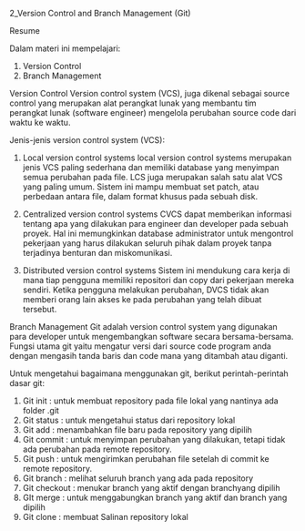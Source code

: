 2_Version Control and Branch Management (Git)

Resume

Dalam materi ini mempelajari:
1. Version Control
2. Branch Management

Version Control
Version control system (VCS), juga dikenal sebagai source control yang merupakan alat perangkat lunak yang membantu tim perangkat lunak (software engineer) mengelola perubahan source code dari waktu ke waktu.

Jenis-jenis version control system (VCS):
1. Local version control systems
    local version control systems merupakan jenis VCS paling sederhana dan memiliki database yang menyimpan semua perubahan pada file. LCS juga merupakan salah satu alat VCS yang paling umum. Sistem ini mampu membuat set patch, atau perbedaan antara file, dalam format khusus pada sebuah disk.

2. Centralized version control systems
    CVCS dapat memberikan informasi tentang apa yang dilakukan para engineer dan developer pada sebuah proyek. Hal ini memungkinkan database administrator untuk mengontrol pekerjaan yang harus dilakukan seluruh pihak dalam proyek tanpa terjadinya benturan dan miskomunikasi.

3. Distributed version control systems
    Sistem ini mendukung cara kerja di mana tiap pengguna memiliki repositori dan copy dari pekerjaan mereka sendiri. Ketika pengguna melakukan perubahan, DVCS tidak akan memberi orang lain akses ke pada perubahan yang telah dibuat tersebut.

Branch Management 
Git adalah version control system yang digunakan para developer untuk mengembangkan software secara bersama-bersama. Fungsi utama git yaitu mengatur versi dari source code program anda dengan mengasih tanda baris dan code mana yang ditambah atau diganti.

Untuk mengetahui bagaimana menggunakan git, berikut perintah-perintah dasar git:

1. Git init : untuk membuat repository pada file lokal yang nantinya ada folder .git
2. Git status : untuk mengetahui status dari repository lokal
3. Git add : menambahkan file baru pada repository yang dipilih
4. Git commit : untuk menyimpan perubahan yang dilakukan, tetapi tidak ada perubahan pada remote repository.
5. Git push : untuk mengirimkan perubahan file setelah di commit ke remote repository.
6. Git branch : melihat seluruh branch yang ada pada repository
7. Git checkout : menukar branch yang aktif dengan branchyang dipilih
8. GIt merge : untuk menggabungkan branch yang aktif dan branch yang dipilih
9. Git clone : membuat Salinan repository lokal
